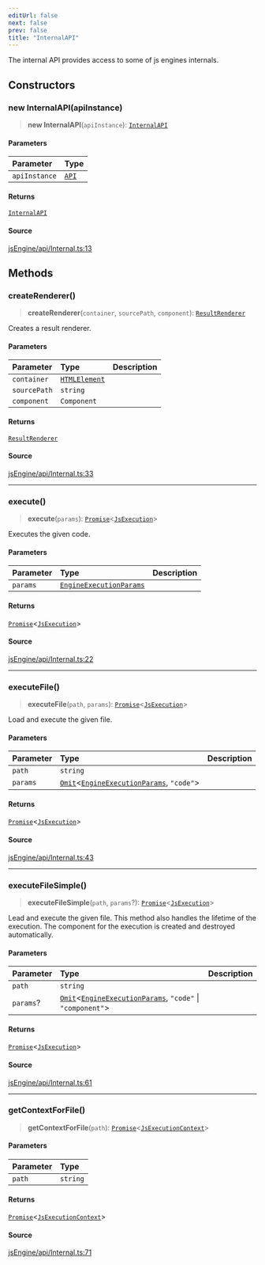 ```yaml
---
editUrl: false
next: false
prev: false
title: "InternalAPI"
---
```


The internal API provides access to some of js engines internals.

## Constructors

### new InternalAPI(apiInstance)

> **new InternalAPI**(`apiInstance`): [`InternalAPI`](/obsidian-js-engine-plugin-docs/api/classes/internalapi/)

#### Parameters

| Parameter | Type |
| :------ | :------ |
| `apiInstance` | [`API`](/obsidian-js-engine-plugin-docs/api/classes/api/) |

#### Returns

[`InternalAPI`](/obsidian-js-engine-plugin-docs/api/classes/internalapi/)

#### Source

[jsEngine/api/Internal.ts:13](https://github.com/mProjectsCode/obsidian-js-engine-plugin/blob/9978dd39a18406d0dee0b76dd4311dc0c6857428/jsEngine/api/Internal.ts#L13)

## Methods

### createRenderer()

> **createRenderer**(`container`, `sourcePath`, `component`): [`ResultRenderer`](/obsidian-js-engine-plugin-docs/api/classes/resultrenderer/)

Creates a result renderer.

#### Parameters

| Parameter | Type | Description |
| :------ | :------ | :------ |
| `container` | [`HTMLElement`](https://developer.mozilla.org/docs/Web/API/HTMLElement) |  |
| `sourcePath` | `string` |  |
| `component` | `Component` |  |

#### Returns

[`ResultRenderer`](/obsidian-js-engine-plugin-docs/api/classes/resultrenderer/)

#### Source

[jsEngine/api/Internal.ts:33](https://github.com/mProjectsCode/obsidian-js-engine-plugin/blob/9978dd39a18406d0dee0b76dd4311dc0c6857428/jsEngine/api/Internal.ts#L33)

***

### execute()

> **execute**(`params`): [`Promise`](https://developer.mozilla.org/docs/Web/JavaScript/Reference/Global_Objects/Promise)\<[`JsExecution`](/obsidian-js-engine-plugin-docs/api/classes/jsexecution/)\>

Executes the given code.

#### Parameters

| Parameter | Type | Description |
| :------ | :------ | :------ |
| `params` | [`EngineExecutionParams`](/obsidian-js-engine-plugin-docs/api/interfaces/engineexecutionparams/) |  |

#### Returns

[`Promise`](https://developer.mozilla.org/docs/Web/JavaScript/Reference/Global_Objects/Promise)\<[`JsExecution`](/obsidian-js-engine-plugin-docs/api/classes/jsexecution/)\>

#### Source

[jsEngine/api/Internal.ts:22](https://github.com/mProjectsCode/obsidian-js-engine-plugin/blob/9978dd39a18406d0dee0b76dd4311dc0c6857428/jsEngine/api/Internal.ts#L22)

***

### executeFile()

> **executeFile**(`path`, `params`): [`Promise`](https://developer.mozilla.org/docs/Web/JavaScript/Reference/Global_Objects/Promise)\<[`JsExecution`](/obsidian-js-engine-plugin-docs/api/classes/jsexecution/)\>

Load and execute the given file.

#### Parameters

| Parameter | Type | Description |
| :------ | :------ | :------ |
| `path` | `string` |  |
| `params` | [`Omit`](https://www.typescriptlang.org/docs/handbook/utility-types.html#omittype-keys)\<[`EngineExecutionParams`](/obsidian-js-engine-plugin-docs/api/interfaces/engineexecutionparams/), `"code"`\> |  |

#### Returns

[`Promise`](https://developer.mozilla.org/docs/Web/JavaScript/Reference/Global_Objects/Promise)\<[`JsExecution`](/obsidian-js-engine-plugin-docs/api/classes/jsexecution/)\>

#### Source

[jsEngine/api/Internal.ts:43](https://github.com/mProjectsCode/obsidian-js-engine-plugin/blob/9978dd39a18406d0dee0b76dd4311dc0c6857428/jsEngine/api/Internal.ts#L43)

***

### executeFileSimple()

> **executeFileSimple**(`path`, `params`?): [`Promise`](https://developer.mozilla.org/docs/Web/JavaScript/Reference/Global_Objects/Promise)\<[`JsExecution`](/obsidian-js-engine-plugin-docs/api/classes/jsexecution/)\>

Lead and execute the given file.
This method also handles the lifetime of the execution.
The component for the execution is created and destroyed automatically.

#### Parameters

| Parameter | Type | Description |
| :------ | :------ | :------ |
| `path` | `string` |  |
| `params`? | [`Omit`](https://www.typescriptlang.org/docs/handbook/utility-types.html#omittype-keys)\<[`EngineExecutionParams`](/obsidian-js-engine-plugin-docs/api/interfaces/engineexecutionparams/), `"code"` \| `"component"`\> |  |

#### Returns

[`Promise`](https://developer.mozilla.org/docs/Web/JavaScript/Reference/Global_Objects/Promise)\<[`JsExecution`](/obsidian-js-engine-plugin-docs/api/classes/jsexecution/)\>

#### Source

[jsEngine/api/Internal.ts:61](https://github.com/mProjectsCode/obsidian-js-engine-plugin/blob/9978dd39a18406d0dee0b76dd4311dc0c6857428/jsEngine/api/Internal.ts#L61)

***

### getContextForFile()

> **getContextForFile**(`path`): [`Promise`](https://developer.mozilla.org/docs/Web/JavaScript/Reference/Global_Objects/Promise)\<[`JsExecutionContext`](/obsidian-js-engine-plugin-docs/api/interfaces/jsexecutioncontext/)\>

#### Parameters

| Parameter | Type |
| :------ | :------ |
| `path` | `string` |

#### Returns

[`Promise`](https://developer.mozilla.org/docs/Web/JavaScript/Reference/Global_Objects/Promise)\<[`JsExecutionContext`](/obsidian-js-engine-plugin-docs/api/interfaces/jsexecutioncontext/)\>

#### Source

[jsEngine/api/Internal.ts:71](https://github.com/mProjectsCode/obsidian-js-engine-plugin/blob/9978dd39a18406d0dee0b76dd4311dc0c6857428/jsEngine/api/Internal.ts#L71)
